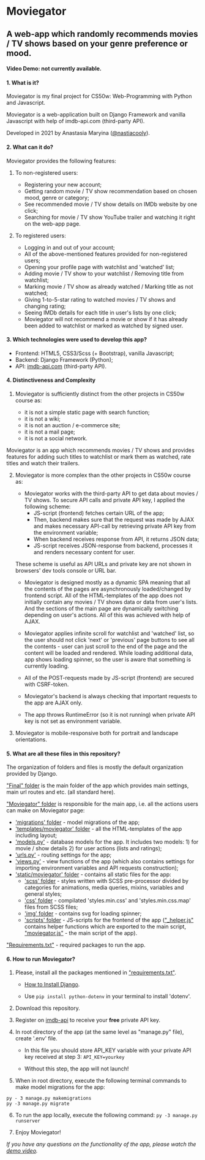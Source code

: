 # Moviegator
## A web-app which randomly recommends movies / TV shows based on your genre preference or mood.

#### Video Demo: not currently available.


#### 1. What is it?
  
Moviegator is my final project for CS50w: Web-Programming with Python and Javascript.

Moviegator is a web-application built on Django Framework and vanilla Javascript with help of imdb-api.com (third-party API).

Developed in 2021 by Anastasia Maryina ([@nastiacooly](https://github.com/nastiacooly)).


#### 2. What can it do?
  
Moviegator provides the following features:

1. To non-registered users:
    - Registering your new account;
    - Getting random movie / TV show recommendation based on chosen mood, genre or category;
    - See recommended movie / TV show details on IMDb website by one click;
    - Searching for movie / TV show YouTube trailer and watching it right on the web-app page.

2. To registered users:
    - Logging in and out of your account;
    - All of the above-mentioned features provided for non-registered users;
    - Opening your profile page with watchlist and 'watched' list;
    - Adding movie / TV show to your watchlist / Removing title from watchlist;
    - Marking movie / TV show as already watched / Marking title as not watched;
    - Giving 1-to-5-star rating to watched movies / TV shows and changing rating;
    - Seeing IMDb details for each title in user's lists by one click;
    - Moviegator will not recommend a movie or show if it has already been added to watchlist or marked as watched by signed user.


#### 3. Which technologies were used to develop this app?

  - Frontend: HTML5, CSS3/Scss (+ Bootstrap), vanilla Javascript;
  - Backend: Django Framework (Python);
  - API: [imdb-api.com](https://imdb-api.com) (third-party API).


#### 4. Distinctiveness and Complexity

1. Moviegator is sufficiently distinct from the other projects in CS50w course as:

    - it is not a simple static page with search function;
    - it is not a wiki;
    - it is not an auction / e-commerce site;
    - it is not a mail page;
    - it is not a social network.

Moviegator is an app which recommends movies / TV shows and provides features 
for adding such titles to watchlist or mark them as watched, rate titles and watch their trailers.

2. Moviegator is more complex than the other projects in CS50w course as:

    - Moviegator works with the third-party API to get data about movies / TV shows. 
        To secure API calls and private API key, I applied the following scheme:
        - JS-script (frontend) fetches certain URL of the app;
        - Then, backend makes sure that the request was made by AJAX 
        and makes necessary API-call by retrieving private API key from the environment variable;
        - When backend receives response from API, it returns JSON data;
        - JS-script receives JSON-response from backend, processes it and renders necessary content for user.
    
    These scheme is useful as API URLs and private key are not shown in browsers' dev tools console or URL bar.

    - Moviegator is designed mostly as a dynamic SPA meaning that all the contents of the pages are asynchronously loaded/changed by frontend script. All of the HTML-templates of the app does not initially contain any movies / TV shows data or data from user's lists. And the sections of the main page are dynamically switching depending on user's actions. 
    All of this was achieved with help of AJAX.

    - Moviegator applies infinite scroll for watchlist and 'watched' list, so the user should not click 'next' or 'previous' page buttons to see all the contents - user can just scroll to the end of the page and the content will be loaded and rendered.
    While loading additional data, app shows loading spinner, so the user is aware that something is currently loading.

    - All of the POST-requests made by JS-script (frontend) are secured with CSRF-token.

    - Moviegator's backend is always checking that important requests to the app are AJAX only.

    - The app throws RuntimeError (so it is not running) when private API key is not set as environment variable.

3. Moviegator is mobile-responsive both for portrait and landscape orientations.


#### 5. What are all these files in this repository?

The organization of folders and files is mostly the default organization provided by Django.

["Final" folder](final/) is the main folder of the app which provides main settings, main url routes and etc. (all standard here).

["Moviegator" folder](moviegator/) is responsible for the main app, i.e. all the actions users can make on Moviegator page:
- ['migrations' folder](moviegator/migrations) - model migrations of the app;
- ['templates/moviegator' folder](moviegator/templates/moviegator) - all the HTML-templates of the app including layout;
- ['models.py'](moviegator/models.py) - database models for the app. It includes two models: 1) for movie / show details 2) for user actions (lists and ratings);
- ['urls.py'](moviegator/urls.py) - routing settings for the app;
- ['views.py'](moviegator/views.py) - view functions of the app (which also contains settings for importing environment variables and API requests construction);
- ['static/moviegator' folder](moviegator/static/moviegator) - contains all static files for the app:
    - ['scss' folder](moviegator/static/moviegator/scss) - styles written with SCSS pre-processor divided by categories for animations, media queries, mixins, variables and general styles;
    - ['css' folder](moviegator/static/moviegator/css) - compilated 'styles.min.css' and 'styles.min.css.map' files from SCSS files;
    -  ['img' folder](moviegator/static/moviegator/img) - contains svg for loading spinner;
    - ['scripts' folder](moviegator/static/moviegator/scripts) - JS-scripts for the frontend of the app (["_helper.js"](moviegator/static/moviegator/scripts/_helper.js) contains helper functions which are exported to the main script, ["moviegator.js"](moviegator/static/moviegator/scripts/moviegator.js) - the main script of the app).

["Requirements.txt"](requirements.txt) - required packages to run the app.


#### 6. How to run Moviegator?

1. Please, install all the packages mentioned in ["requirements.txt"](requirements.txt).

    - [How to Install Django](https://docs.djangoproject.com/en/3.2/topics/install/).

    - Use `pip install python-dotenv` in your terminal to install 'dotenv'.

2. Download this repository.

3. Register on [imdb-api](https://imdb-api.com/Identity/Account/Register) to receive your **free** private API key.

4. In root directory of the app (at the same level as "manage.py" file), create '.env' file. 

    - In this file you should store API_KEY variable with your private API key received at step 3:
    `API_KEY=yourkey`

    - Without this step, the app will not launch!

5. When in root directory, execute the following terminal commands to make model migrations for the app:
```
py - 3 manage.py makemigrations
py -3 manage.py migrate
```

6. To run the app locally, execute the following command:
`py -3 manage.py runserver`

7. Enjoy Moviegator! 

*If you have any questions on the functionality of the app, please watch the [demo video](https://github.com/nastiacooly/moviegator#video-demo-not-currently-available).*


